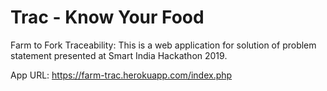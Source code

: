 # Trac - Know Your Food
Farm to Fork Traceability:
This is a web application for solution of problem statement presented at Smart India Hackathon 2019.

App URL: https://farm-trac.herokuapp.com/index.php
